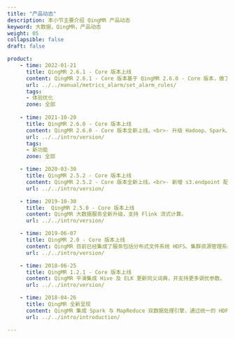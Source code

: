 ```yaml
---
title: "产品动态"
description: 本小节主要介绍 QingMR 产品动态
keyword: 大数据，QingMR，产品动态
weight: 05
collapsible: false
draft: false

product:
    - time: 2022-01-21
      title: QingMR 2.6.1 - Core 版本上线
      content: QingMR 2.6.1 - Core 版本基于 QingMR 2.6.0 - Core 版本，做了如下修改：<br>- 修复 Apache Log4j2 漏洞，提升 QingMR 服务的安全性。<br>- 新增“节点服务状态”告警，当节点服务状态异常时，将会告警。
      url: ../../manual/metrics_alarm/set_alarm_rules/
      tags:
      - 体验优化
      zone: 全部
         
    - time: 2021-10-20
      title: QingMR 2.6.0 - Core 版本上线
      content: QingMR 2.6.0 - Core 版本全新上线。<br>- 升级 Hadoop、Spark、Hive、Flink 至新版本。<br>- 新增 Ranger 组件，支持 Ranger hive 插件对 Hive 的权限控制。
      url: ../../intro/version/
      tags:
      - 新功能
      zone: 全部

    - time: 2020-03-30
      title: QingMR 2.5.2 - Core 版本上线
      content: QingMR 2.5.2 - Core 版本全新上线。<br>- 新增 s3.endpoint 配置参数用于指定兼容 S3 的对象存储的 endpoint。
      url: ../../intro/version/

    - time: 2019-10-30
      title:  QingMR 2.5.0 - Core 版本上线
      content: QingMR 大数据服务全新升级，支持 Flink 流式计算。
      url: ../../intro/version/

    - time: 2019-06-07
      title: QingMR 2.0 - Core 版本上线
      content: QingMR 目前已经集成了服务包括分布式文件系统 HDFS、集群资源管理系统 YARN、数据处理框架 Hadoop MapReduce 和 Spark、数据仓库工具 Hive 。为更好的满足用户对大数据产品更多的需求，本次对核心组件进行了版本升级，新增对基于 Spark 的分布式深度学习框架 BigDL 的支持。
      url: ../../intro/version/

    - time: 2018-06-25
      title: QingMR 1.2.1 - Core 版本上线
      content: QingMR 平滑集成 Hive 及 ELK 更新同义词典，并支持更多调优参数。
      url: ../../intro/version/

    - time: 2018-04-26
      title: QingMR 全新呈现
      content: QingMR 集成 Spark 与 MapReduce 双数据处理引擎，通过统一的 HDFS 分布式数据存储系统及 YARN 调度系统，为用户提供灵活、高效、多模式的一站式云端大数据服务。针对 AI 开发场景，QingMR 还提供了 Python 与 R 两种语言的运行环境，并预置了多个 Anaconda 发行版的数据科学包，为数据科学、机器学习和深度学习等 AI 开发场景，提供了强大的计算能力支撑。
      url: ../../intro/introduction/

---
```


<!-- 设置上述参数可生成产品动态页  -->
